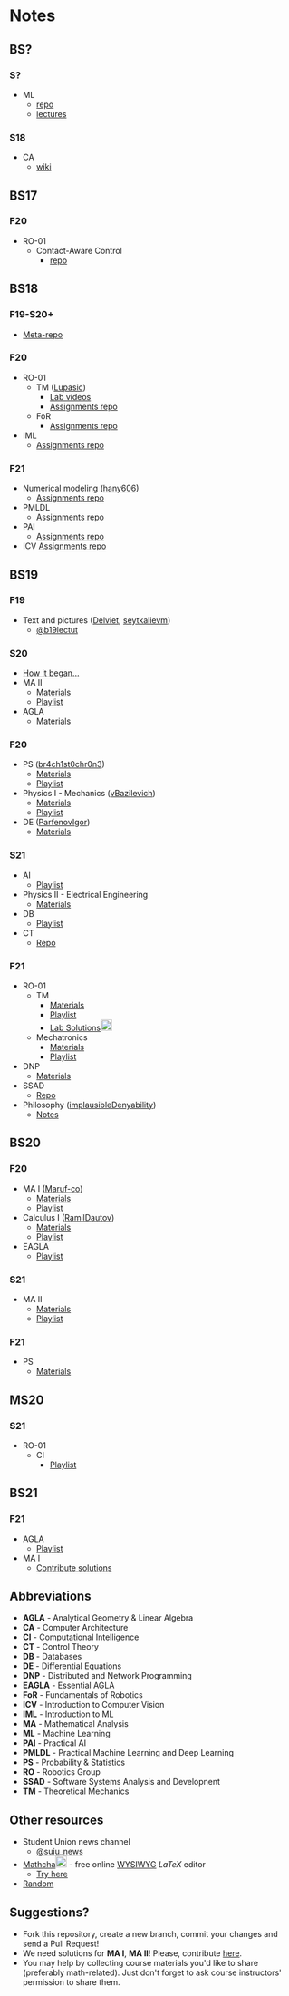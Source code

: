 # Notes

## BS?
### S?
* ML
    * [repo](https://github.com/yandexdataschool/MLatImperial2020)
    * [lectures](https://github.com/yandexdataschool/MLatImperial2020/tree/master/Lectures)
### S18
* CA
    * [wiki](https://github.com/InnopolisStudents/wiki/tree/master/computer_architecture)

## BS17
### F20
* RO-01
    * Contact-Aware Control
        * [repo](https://github.com/SergeiSa/Contact-Aware-Control-Slides-Fall-2020)

## BS18
### F19-S20+
* [Meta-repo](https://github.com/hany606/University-Courses-Repositories)
### F20
* RO-01
    * TM ([Lupasic](https://github.com/Lupasic))
        * [Lab videos](https://youtube.com/playlist?list=PLtFS7FHavVl8QCCHHN75k1RuBV8Ch7l5K)
        * [Assignments repo](https://github.com/hany606/TM_Fall20IU)
    * FoR
        * [Assignments repo](https://github.com/hany606/Introduction-to-Manipulators-FoR_Fall20IU)
* IML
    * [Assignments repo](https://github.com/hany606/Introduction-to-Machine-Learning-IML_Fall20IU)

### F21
* Numerical modeling ([hany606](https://github.com/hany606))
    * [Assignments repo](https://github.com/hany606/NM_Fall21IU)
* PMLDL
    * [Assignments repo](https://github.com/hany606/PMLDL_Fall21IU)
* PAI
    * [Assignments repo](https://github.com/hany606/PAI_Fall21IU)
* ICV 
    [Assignments repo](https://github.com/hany606/ICV_Fall21IU)

## BS19
### F19
* Text and pictures ([Delviet](https://github.com/Delviet), [seytkalievm](https://github.com/seytkalievm))
    * [@b19lectut](http://t.me/b19lectut)
### S20
* [How it began...](https://docs.google.com/spreadsheets/d/114FePEEj6Nrr9K4X5I8PyBfSbxn8VSk_O3lbiuxyC7M/edit?usp=sharing)
* MA II
    * [Materials](https://drive.google.com/drive/folders/1lnqasIlQeh6MqU_ZFAeM-iMY_Ays3lZn?usp=sharing)
    * [Playlist](https://www.youtube.com/playlist?list=PLUI4rqPAsSEag1Wc9ohTtmZkovLuZMAEG)
* AGLA
    * [Materials](https://drive.google.com/drive/folders/1p4472WLNddEza9TlJh7N285x6ogDQFEo?usp=sharing)
### F20
* PS ([br4ch1st0chr0n3](https://github.com/br4ch1st0chr0n3))
    * [Materials](https://drive.google.com/drive/folders/1AsRhU_FxUbyklH1D9wR5NLjcBPnf_Ld4?usp=sharing)
    * [Playlist](https://www.youtube.com/playlist?list=PLUI4rqPAsSEbWP1ov_FFfnPWZujSzF7jV)
* Physics I - Mechanics ([vBazilevich](https://github.com/vBazilevich))
    * [Materials](https://drive.google.com/drive/folders/1944F88l5Q4IASBIfb9EjeJSst68QBkkY?usp=sharing)
    * [Playlist](https://www.youtube.com/playlist?list=PLNh4MTycRwFC3nc0sv_0--T7OuLHxMkMK)
* DE ([ParfenovIgor](https://github.com/ParfenovIgor))
    * [Materials](https://drive.google.com/drive/folders/1eRpXYHxxzr3VnzggUzAnNlFxEZzPhU8-?usp=sharing)
### S21
* AI
    * [Playlist](https://youtube.com/playlist?list=PLB6s35Ya4Paovn_wKttoAg3IrHTZSPMjy)
* Physics II - Electrical Engineering
    * [Materials](https://drive.google.com/drive/folders/1MW2yzolVjqBX5qgSgpH0jviJmMehRsMx?usp=sharing)
* DB
    * [Playlist](https://youtube.com/playlist?list=PLB6s35Ya4ParNWZqsxD-j6MzP9nf7pV7t)
* CT
    * [Repo](https://github.com/SergeiSa/Control-Theory-Slides-Spring-2021)
### F21
* RO-01
    * TM
        * [Materials](https://drive.google.com/drive/folders/1XCHrFHR_gR_kGcduNOUu9F1I9IaI1bME?usp=sharing)
        * [Playlist](https://youtube.com/playlist?list=PLtFS7FHavVl_DAnHFNvqVZMaEPHdYuhH6)
        * [Lab Solutions](https://www.mathcha.io/editor/D0kgysy7UqlHl4FW5YKO1IxK6nOdsENj9NPtoM1x2e)<img src="https://cdn.mathcha.io/resources/logo.png" width="20" title="hover text">
    * Mechatronics
        * [Materials](https://drive.google.com/drive/folders/1kCXXRrFo42oLzol7IgS1lzIbvblL9N-x?usp=sharing)
        * [Playlist](https://youtube.com/playlist?list=PLNh4MTycRwFB3b_Bd6XZIUu8RXOm3GXBW)
* DNP
    * [Materials](https://drive.google.com/drive/folders/14Zy1w1O0XSmjfU8XOV32m2-uMRUJQVTG?usp=sharing)
* SSAD
    * [Repo](https://github.com/yegor256/ssd16)
* Philosophy ([implausibleDenyability](https://github.com/implausibleDenyability))
    * [Notes](https://orchid-creature-596.notion.site/Philosophy-cbd3fcb9b2984d3b93a6af48aef7f797)

## BS20
### F20
* MA I ([Maruf-co](https://github.com/Maruf-co))
    * [Materials](https://drive.google.com/drive/folders/1mcCxkTXMLXvJQyKQhDyTsV3u95lbFLCf?usp=sharing)
    * [Playlist](https://www.youtube.com/playlist?list=PLUI4rqPAsSEa5OGnDRhGTRuznzkcAJUpv)
* Calculus I ([RamilDautov](https://github.com/RamilDautov))
    * [Materials](https://drive.google.com/drive/folders/1dY7DyV1RA9Fsk4RrFUzYEbxIgd1tpwbx?usp=sharing)
    * [Playlist](https://youtube.com/playlist?list=PLUI4rqPAsSEbzrpqphMWQ06p70RtXRDwR)
* EAGLA
    * [Playlist](https://youtube.com/playlist?list=PLtFS7FHavVl-VXiod2y_fZTAVClyEXB-0)
### S21
* MA II
    * [Materials](https://drive.google.com/drive/folders/1Tym4rFAEshjQhvDPenvpvyFgvOmV0Qo1?usp=sharing)
    * [Playlist](https://youtube.com/playlist?list=PLB6s35Ya4Pap_gvxY2TTxZmyZ6VluPGgQ)
### F21
* PS
    * [Materials](https://drive.google.com/drive/folders/1u7DMAik2yaQYIOvQ_Kbxaxa6ndWL9E8G?usp=sharing)

## MS20
### S21
* RO-01
    * CI
        * [Playlist](https://youtu.be/YB-Pm6dPR7s)

## BS21
### F21
* AGLA
    * [Playlist](https://youtube.com/playlist?list=PLtFS7FHavVl8l4q7Z_ja2ajzr4pRGGvYZ)
* MA I
    * [Contribute solutions](./Contribute.md)

## Abbreviations
* **AGLA** - Analytical Geometry & Linear Algebra
* **CA** - Computer Architecture
* **CI** - Computational Intelligence
* **CT** - Control Theory
* **DB** - Databases
* **DE** - Differential Equations
* **DNP** - Distributed and Network Programming
* **EAGLA** - Essential AGLA
* **FoR** - Fundamentals of Robotics
* **ICV** - Introduction to Computer Vision
* **IML** - Introduction to ML
* **MA** - Mathematical Analysis
* **ML** - Machine Learning
* **PAI** - Practical AI
* **PMLDL** - Practical Machine Learning and Deep Learning
* **PS** - Probability & Statistics
* **RO** - Robotics Group
* **SSAD** - Software Systems Analysis and Developnent
* **TM** - Theoretical Mechanics

## Other resources
* Student Union news channel
    * [@suiu_news](https://t.me/suiu_news)
* [Mathcha](https://www.mathcha.io/)<img src="https://cdn.mathcha.io/resources/logo.png" width="20" title="Mathcha"> - free online [WYSIWYG](https://youtu.be/OurIS30Fi_A) *LaTeX* editor
    * [Try here](https://www.mathcha.io/editor/7m8gEU4Pi24Imot6Yv7kPTzVLwBI4o5ZV9hwBX9jD)
* [Random](./Random.md)

## Suggestions?
* Fork this repository, create a new branch, commit your changes and send a Pull Request!
* We need solutions for **MA I**, **MA II**! Please, contribute [here](./Contribute.md).
* You may help by collecting course materials you'd like to share (preferably math-related). Just don't forget to ask course instructors' permission to share them.
